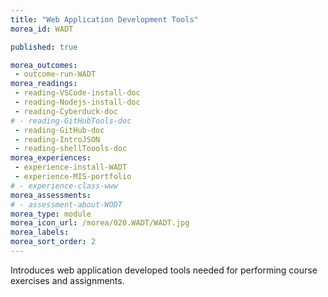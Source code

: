 ```yaml
---
title: "Web Application Development Tools"
morea_id: WADT

published: true

morea_outcomes:
 - outcome-run-WADT
morea_readings:
 - reading-VSCode-install-doc
 - reading-Nodejs-install-doc
 - reading-Cyberduck-doc
# - reading-GitHubTools-doc
 - reading-GitHub-doc
 - reading-IntroJSON
 - reading-shellToools-doc
morea_experiences:
 - experience-install-WADT
 - experience-MIS-portfolio
# - experience-class-www
morea_assessments:
# - assessment-about-WODT
morea_type: module
morea_icon_url: /morea/020.WADT/WADT.jpg
morea_labels:
morea_sort_order: 2
---
```


Introduces web application developed tools needed for performing course exercises and assignments.
